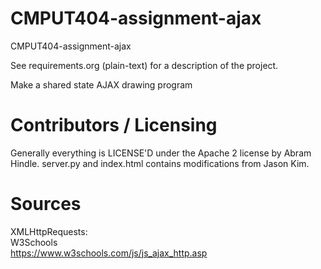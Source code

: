 CMPUT404-assignment-ajax
==============================

CMPUT404-assignment-ajax

See requirements.org (plain-text) for a description of the project.

Make a shared state AJAX drawing program

Contributors / Licensing
========================

Generally everything is LICENSE'D under the Apache 2 license by Abram Hindle. server.py and
index.html contains modifications from Jason Kim.


Sources
========================

XMLHttpRequests:  
W3Schools    
https://www.w3schools.com/js/js_ajax_http.asp